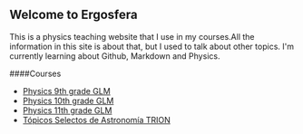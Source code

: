 ## Welcome to Ergosfera


This is a physics teaching website that I use in my courses.All the information in this site is about that, but I used to talk about other topics. I'm currently learning about Github, Markdown and Physics.

####Courses

* [Physics 9th grade GLM](http://www.google.com)
* [Physics 10th grade GLM](http://www.google.com)
* [Physics 11th grade GLM](http://www.google.com)
* [Tópicos Selectos de Astronomía TRION](http://www.google.com)



